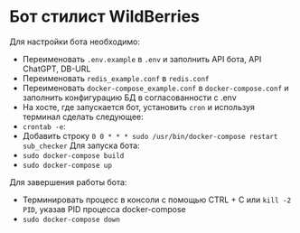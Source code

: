# Бот стилист WildBerries

Для настройки бота необходимо:
- Переименовать `.env.example` в `.env` и заполнить API бота, API ChatGPT, DB-URL
- Переименовать `redis_example.conf` в `redis.conf`
- Переименовать `docker-compose_example.conf` в `docker-compose.conf` и заполнить конфигурацию БД в согласованности с .env
- На хосте, где запускается бот, установить `cron` и используя терминал сделать следующее:
- `crontab -e`:
- Добавить строку `0 0 * * * sudo /usr/bin/docker-compose restart sub_checker`
Для запуска бота:
- `sudo docker-compose build`
- `sudo docker-compose up`

Для завершения работы бота:
- Терминировать процесс в консоли с помощью CTRL + C или `kill -2 PID`, указав PID процесса docker-compose
- `sudo docker-compose down`


